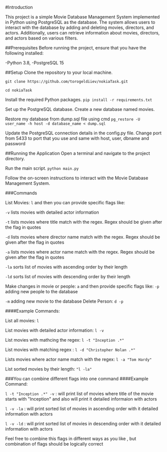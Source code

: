 #Introduction

This project is a simple Movie Database Management System implemented in Python using PostgreSQL as the database. 
The system allows users to interact with the database by adding and deleting movies, directors, and actors.
Additionally, users can retrieve information about movies, directors, and actors based on various filters.

##Prerequisites
Before running the project, ensure that you have the following installed:

-Python 3.8,
-PostgreSQL 15

##Setup
Clone the repository to your local machine.

`git clone https://github.com/torogeldiiev/nokiaTask.git`

`cd nokiaTask`

Install the required Python packages.
`pip install -r requirements.txt`

Set up the PostgreSQL database.
Create a new database named movies.

Restore my database from dump.sql file using cmd
`pg_restore -U user_name -h host -d database_name < dump.sql`

Update the PostgreSQL connection details in the config.py file. Change port from 5433 to port that you use and same with host, user, dbname and password 

##Running the Application
Open a terminal and navigate to the project directory.

Run the main script.
`python main.py`

Follow the on-screen instructions to interact with the Movie Database Management System.

###Commands

List Movies: `l` and then you can provide specific flags like: 

`-v` lists movies with detailed actor information 

`-t` lists movies where title match with the regex. Regex should be given after the flag in quotes 

`-d` lists movies where director name match with the regex. Regex should be given after the flag in quotes

`-a` lists movies where actor name match with the regex. Regex should be given after the flag in quotes

`-la` sorts list of movies with ascending order by their length

`-ld` sorts list of movies with descending order by their length

Make changes in movie or people: `a` and then provide specific flags like: 
`-p` adding new people to the database 

`-m` adding new movie to the database
Delete Person: `d -p`

####Example Commands:

List all movies: `l` 

List movies with detailed actor information: `l -v`

List movies with mathcing the regex: `l -t "Inception .*"`

List movies with matching regex : `l -d "Christopher Nolan .*"`

Lists movies where actor name match with the regex: `l -a "Tom Hardy"`

List sorted movies by their length: `"l -la"`

###You can combine different flags into one command
####Example Command:

`l -t "Inception .*" -v` : will print list of movies where title of the movie starts with "Inception" and also will print it detailed informaion with actors

`l -v -la`  : will print sorted list of movies in ascending order with it detailed information with actors

`l -v -ld`  : will print sorted list of movies in descending order with it detailed information with actors

Feel free to combine this flags in different ways as you like , but combination of flags should be logically correct 
